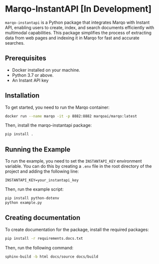 # Marqo-InstantAPI [In Development]

`marqo-instantapi` is a Python package that integrates Marqo with Instant API, enabling users to create, index, and search documents efficiently with multimodal capabilities. This package simplifies the process of extracting data from web pages and indexing it in Marqo for fast and accurate searches.

## Prerequisites

- Docker installed on your machine.
- Python 3.7 or above.
- An Instant API key

## Installation

To get started, you need to run the Marqo container:

```bash
docker run --name marqo -it -p 8882:8882 marqoai/marqo:latest
```

Then, install the marqo-instantapi package:
```bash
pip install .
```

## Running the Example

To run the example, you need to set the `INSTANTAPI_KEY` environment variable. You can do this by creating a `.env` file in the root directory of the project and adding the following line:

```
INSTANTAPI_KEY=your_instantapi_key
```

Then, run the example script:

```bash
pip install python-dotenv
python example.py
```

## Creating documentation

To create documentation for the package, install the required packages:

```bash
pip install -r requirements.docs.txt
```

Then, run the following command:

```bash
sphinx-build -b html docs/source docs/build
```